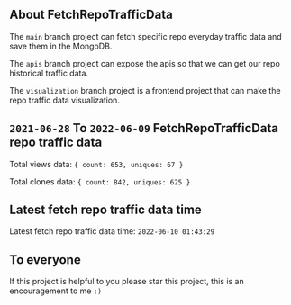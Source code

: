## About FetchRepoTrafficData

The `main` branch project can fetch specific repo everyday traffic data and save them in the MongoDB.

The `apis` branch project can expose the apis so that we can get our repo historical traffic data.

The `visualization` branch project is a frontend project that can make the repo traffic data visualization.

## `2021-06-28` To `2022-06-09` FetchRepoTrafficData repo traffic data

Total views data: `{ count: 653, uniques: 67 }`

Total clones data: `{ count: 842, uniques: 625 }`

## Latest fetch repo traffic data time

Latest fetch repo traffic data time: `2022-06-10 01:43:29`

## To everyone

If this project is helpful to you please star this project, this is an encouragement to me `:)`



